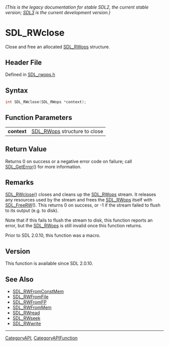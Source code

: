 ###### (This is the legacy documentation for stable SDL2, the current stable version; [SDL3](https://wiki.libsdl.org/SDL3/) is the current development version.)
# SDL_RWclose

Close and free an allocated [SDL_RWops](SDL_RWops) structure.

## Header File

Defined in [SDL_rwops.h](https://github.com/libsdl-org/SDL/blob/SDL2/include/SDL_rwops.h)

## Syntax

```c
int SDL_RWclose(SDL_RWops *context);

```

## Function Parameters

|                 |                                           |
| --------------- | ----------------------------------------- |
| **context**     | [SDL_RWops](SDL_RWops) structure to close |

## Return Value

Returns 0 on success or a negative error code on failure; call
[SDL_GetError](SDL_GetError)() for more information.

## Remarks

[SDL_RWclose](SDL_RWclose)() closes and cleans up the
[SDL_RWops](SDL_RWops) stream. It releases any resources used by the stream
and frees the [SDL_RWops](SDL_RWops) itself with
[SDL_FreeRW](SDL_FreeRW)(). This returns 0 on success, or -1 if the stream
failed to flush to its output (e.g. to disk).

Note that if this fails to flush the stream to disk, this function reports
an error, but the [SDL_RWops](SDL_RWops) is still invalid once this
function returns.

Prior to SDL 2.0.10, this function was a macro.

## Version

This function is available since SDL 2.0.10.

## See Also

* [SDL_RWFromConstMem](SDL_RWFromConstMem)
* [SDL_RWFromFile](SDL_RWFromFile)
* [SDL_RWFromFP](SDL_RWFromFP)
* [SDL_RWFromMem](SDL_RWFromMem)
* [SDL_RWread](SDL_RWread)
* [SDL_RWseek](SDL_RWseek)
* [SDL_RWwrite](SDL_RWwrite)

----
[CategoryAPI](CategoryAPI), [CategoryAPIFunction](CategoryAPIFunction)

